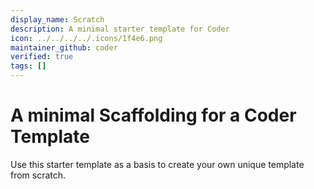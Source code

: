 ```yaml
---
display_name: Scratch
description: A minimal starter template for Coder
icon: ../../../../.icons/1f4e6.png
maintainer_github: coder
verified: true
tags: []
---
```


# A minimal Scaffolding for a Coder Template

Use this starter template as a basis to create your own unique template from scratch.

